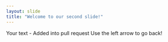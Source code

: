 ```yaml
---
layout: slide
title: "Welcome to our second slide!"
---
```

Your text - Added into pull request
Use the left arrow to go back!
